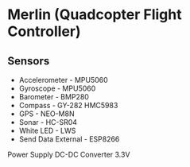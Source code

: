 # Merlin (Quadcopter Flight Controller)



## Sensors
- Accelerometer - MPU5060
- Gyroscope - MPU5060
- Barometer - BMP280
- Compass - GY-282 HMC5983
- GPS - NEO-M8N
- Sonar - HC-SR04
- White LED - LWS
- Send Data External - ESP8266


Power Supply DC-DC Converter
3.3V
